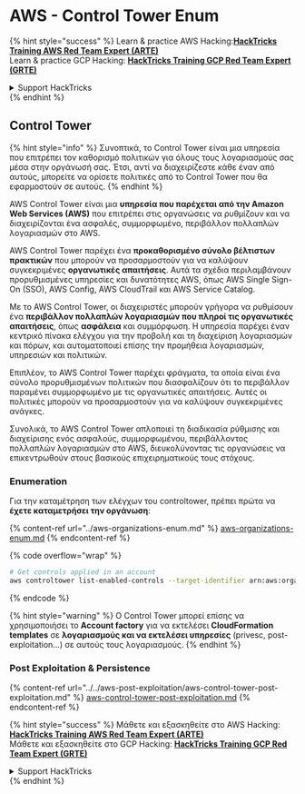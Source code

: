# AWS - Control Tower Enum

{% hint style="success" %}
Learn & practice AWS Hacking:<img src="../../../../.gitbook/assets/image (1).png" alt="" data-size="line">[**HackTricks Training AWS Red Team Expert (ARTE)**](https://training.hacktricks.xyz/courses/arte)<img src="../../../../.gitbook/assets/image (1).png" alt="" data-size="line">\
Learn & practice GCP Hacking: <img src="../../../../.gitbook/assets/image (2).png" alt="" data-size="line">[**HackTricks Training GCP Red Team Expert (GRTE)**<img src="../../../../.gitbook/assets/image (2).png" alt="" data-size="line">](https://training.hacktricks.xyz/courses/grte)

<details>

<summary>Support HackTricks</summary>

* Check the [**subscription plans**](https://github.com/sponsors/carlospolop)!
* **Join the** 💬 [**Discord group**](https://discord.gg/hRep4RUj7f) or the [**telegram group**](https://t.me/peass) or **follow** us on **Twitter** 🐦 [**@hacktricks\_live**](https://twitter.com/hacktricks\_live)**.**
* **Share hacking tricks by submitting PRs to the** [**HackTricks**](https://github.com/carlospolop/hacktricks) and [**HackTricks Cloud**](https://github.com/carlospolop/hacktricks-cloud) github repos.

</details>
{% endhint %}

## Control Tower

{% hint style="info" %}
Συνοπτικά, το Control Tower είναι μια υπηρεσία που επιτρέπει τον καθορισμό πολιτικών για όλους τους λογαριασμούς σας μέσα στην οργάνωσή σας. Έτσι, αντί να διαχειρίζεστε κάθε έναν από αυτούς, μπορείτε να ορίσετε πολιτικές από το Control Tower που θα εφαρμοστούν σε αυτούς.
{% endhint %}

AWS Control Tower είναι μια **υπηρεσία που παρέχεται από την Amazon Web Services (AWS)** που επιτρέπει στις οργανώσεις να ρυθμίζουν και να διαχειρίζονται ένα ασφαλές, συμμορφωμένο, περιβάλλον πολλαπλών λογαριασμών στο AWS.

AWS Control Tower παρέχει ένα **προκαθορισμένο σύνολο βέλτιστων πρακτικών** που μπορούν να προσαρμοστούν για να καλύψουν συγκεκριμένες **οργανωτικές απαιτήσεις**. Αυτά τα σχέδια περιλαμβάνουν προρυθμισμένες υπηρεσίες και δυνατότητες AWS, όπως AWS Single Sign-On (SSO), AWS Config, AWS CloudTrail και AWS Service Catalog.

Με το AWS Control Tower, οι διαχειριστές μπορούν γρήγορα να ρυθμίσουν ένα **περιβάλλον πολλαπλών λογαριασμών που πληροί τις οργανωτικές απαιτήσεις**, όπως **ασφάλεια** και συμμόρφωση. Η υπηρεσία παρέχει έναν κεντρικό πίνακα ελέγχου για την προβολή και τη διαχείριση λογαριασμών και πόρων, και αυτοματοποιεί επίσης την προμήθεια λογαριασμών, υπηρεσιών και πολιτικών.

Επιπλέον, το AWS Control Tower παρέχει φράγματα, τα οποία είναι ένα σύνολο προρυθμισμένων πολιτικών που διασφαλίζουν ότι το περιβάλλον παραμένει συμμορφωμένο με τις οργανωτικές απαιτήσεις. Αυτές οι πολιτικές μπορούν να προσαρμοστούν για να καλύψουν συγκεκριμένες ανάγκες.

Συνολικά, το AWS Control Tower απλοποιεί τη διαδικασία ρύθμισης και διαχείρισης ενός ασφαλούς, συμμορφωμένου, περιβάλλοντος πολλαπλών λογαριασμών στο AWS, διευκολύνοντας τις οργανώσεις να επικεντρωθούν στους βασικούς επιχειρηματικούς τους στόχους.

### Enumeration

Για την καταμέτρηση των ελέγχων του controltower, πρέπει πρώτα να **έχετε καταμετρήσει την οργάνωση**:

{% content-ref url="../aws-organizations-enum.md" %}
[aws-organizations-enum.md](../aws-organizations-enum.md)
{% endcontent-ref %}

{% code overflow="wrap" %}
```bash
# Get controls applied in an account
aws controltower list-enabled-controls --target-identifier arn:aws:organizations::<acc_id>:ou/<ou-id>
```
{% endcode %}

{% hint style="warning" %}
Ο Control Tower μπορεί επίσης να χρησιμοποιήσει το **Account factory** για να εκτελέσει **CloudFormation templates** σε **λογαριασμούς και να εκτελέσει υπηρεσίες** (privesc, post-exploitation...) σε αυτούς τους λογαριασμούς.
{% endhint %}

### Post Exploitation & Persistence

{% content-ref url="../../aws-post-exploitation/aws-control-tower-post-exploitation.md" %}
[aws-control-tower-post-exploitation.md](../../aws-post-exploitation/aws-control-tower-post-exploitation.md)
{% endcontent-ref %}

{% hint style="success" %}
Μάθετε και εξασκηθείτε στο AWS Hacking:<img src="../../../../.gitbook/assets/image (1).png" alt="" data-size="line">[**HackTricks Training AWS Red Team Expert (ARTE)**](https://training.hacktricks.xyz/courses/arte)<img src="../../../../.gitbook/assets/image (1).png" alt="" data-size="line">\
Μάθετε και εξασκηθείτε στο GCP Hacking: <img src="../../../../.gitbook/assets/image (2).png" alt="" data-size="line">[**HackTricks Training GCP Red Team Expert (GRTE)**<img src="../../../../.gitbook/assets/image (2).png" alt="" data-size="line">](https://training.hacktricks.xyz/courses/grte)

<details>

<summary>Support HackTricks</summary>

* Ελέγξτε τα [**σχέδια συνδρομής**](https://github.com/sponsors/carlospolop)!
* **Εγγραφείτε στην** 💬 [**ομάδα Discord**](https://discord.gg/hRep4RUj7f) ή στην [**ομάδα telegram**](https://t.me/peass) ή **ακολουθήστε** μας στο **Twitter** 🐦 [**@hacktricks\_live**](https://twitter.com/hacktricks\_live)**.**
* **Μοιραστείτε κόλπα hacking υποβάλλοντας PRs στα** [**HackTricks**](https://github.com/carlospolop/hacktricks) και [**HackTricks Cloud**](https://github.com/carlospolop/hacktricks-cloud) github repos.

</details>
{% endhint %}
